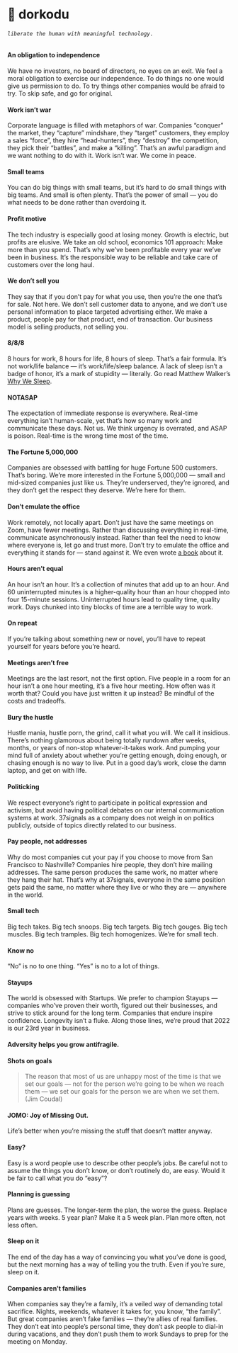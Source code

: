 # 🍃 dorkodu 

###### `liberate the human with meaningful technology.`

#### **An obligation to independence**

We have no investors, no board of directors, no eyes on an exit. We feel a moral obligation to exercise our independence. To do things no one would give us permission to do. To try things other companies would be afraid to try. To skip safe, and go for original.

#### **Work isn’t war**

Corporate language is filled with metaphors of war. Companies “conquer” the market, they “capture” mindshare, they “target” customers, they employ a sales “force”, they hire “head-hunters”, they “destroy” the competition, they pick their “battles”, and make a “killing”. That’s an awful paradigm and we want nothing to do with it. Work isn’t war. We come in peace.

#### **Small teams**

You can do big things with small teams, but it’s hard to do small things with big teams. And small is often plenty. That’s the power of small — you do what needs to be done rather than overdoing it.

#### **Profit motive**

The tech industry is especially good at losing money. Growth is electric, but profits are elusive. We take an old school, economics 101 approach: Make more than you spend. That’s why we’ve been profitable every year we’ve been in business. It’s the responsible way to be reliable and take care of customers over the long haul.

#### **We don’t sell you**

They say that if you don’t pay for what you use, then you’re the one that’s for sale. Not here. We don’t sell customer data to anyone, and we don’t use personal information to place targeted advertising either. We make a product, people pay for that product, end of transaction. Our business model is selling products, not selling you.

#### 8/8/8

8 hours for work, 8 hours for life, 8 hours of sleep. That’s a fair formula. It’s not work/life balance — it’s work/life/sleep balance. A lack of sleep isn’t a badge of honor, it’s a mark of stupidity — literally. Go read Matthew Walker’s [Why We Sleep](https://bookshop.org/books/why-we-sleep-unlocking-the-power-of-sleep-and-dreams/9781501144325).

#### **NOTASAP**

The expectation of immediate response is everywhere. Real-time everything isn’t human-scale, yet that’s how so many work and communicate these days. Not us. We think urgency is overrated, and ASAP is poison. Real-time is the wrong time most of the time.

#### **The Fortune 5,000,000**

Companies are obsessed with battling for huge Fortune 500 customers. That’s boring. We’re more interested in the Fortune 5,000,000 — small and mid-sized companies just like us. They’re underserved, they’re ignored, and they don’t get the respect they deserve. We’re here for them.

#### **Don’t emulate the office**

Work remotely, not locally apart. Don’t just have the same meetings on Zoom, have fewer meetings. Rather than discussing everything in real-time, communicate asynchronously instead. Rather than feel the need to know where everyone is, let go and trust more. Don’t try to emulate the office and everything it stands for — stand against it. We even wrote [a book](https://bookshop.org/books/remote-office-not-required/9780804137508) about it.

#### **Hours aren’t equal**

An hour isn’t an hour. It’s a collection of minutes that add up to an hour. And 60 uninterrupted minutes is a higher-quality hour than an hour chopped into four 15-minute sessions. Uninterrupted hours lead to quality time, quality work. Days chunked into tiny blocks of time are a terrible way to work.

#### **On repeat**

If you’re talking about something new or novel, you’ll have to repeat yourself for years before you’re heard.

#### **Meetings aren’t free**

Meetings are the last resort, not the first option. Five people in a room for an hour isn’t a one hour meeting, it’s a five hour meeting. How often was it worth that? Could you have just written it up instead? Be mindful of the costs and tradeoffs.

#### **Bury the hustle**

Hustle mania, hustle porn, the grind, call it what you will. We call it insidious. There’s nothing glamorous about being totally rundown after weeks, months, or years of non-stop whatever-it-takes work. And pumping your mind full of anxiety about whether you’re getting enough, doing enough, or chasing enough is no way to live. Put in a good day’s work, close the damn laptop, and get on with life.

#### Politicking

We respect everyone’s right to participate in political expression and activism, but avoid having political debates on our internal communication systems at work. 37signals as a company does not weigh in on politics publicly, outside of topics directly related to our business.

#### **Pay people, not addresses**

Why do most companies cut your pay if you choose to move from San Francisco to Nashville? Companies hire people, they don’t hire mailing addresses. The same person produces the same work, no matter where they hang their hat. That’s why at 37signals, everyone in the same position gets paid the same, no matter where they live or who they are — anywhere in the world.

#### Small tech

Big tech takes. Big tech snoops. Big tech targets. Big tech gouges. Big tech muscles. Big tech tramples. Big tech homogenizes. We’re for small tech.

#### **Know no**

“No” is no to one thing. “Yes” is no to a lot of things.

#### **Stayups**

The world is obsessed with Startups. We prefer to champion Stayups — companies who’ve proven their worth, figured out their businesses, and strive to stick around for the long term. Companies that endure inspire confidence. Longevity isn’t a fluke. Along those lines, we’re proud that 2022 is our 23rd year in business.

#### Adversity helps you grow antifragile.

#### **Shots on goals**

> The reason that most of us are unhappy most of the time is that we set our goals — not for the person we’re going to be when we reach them — we set our goals for the person we are when we set them. (Jim Coudal)

#### **JOMO: Joy of Missing Out.**

Life’s better when you’re missing the stuff that doesn’t matter anyway.



#### Easy?

Easy is a word people use to describe other people’s jobs. Be careful not to assume the things you don’t know, or don’t routinely do, are easy. Would it be fair to call what you do “easy”?

#### **Planning is guessing**

Plans are guesses. The longer-term the plan, the worse the guess. Replace years with weeks. 5 year plan? Make it a 5 week plan. Plan more often, not less often.

#### **Sleep on it**

The end of the day has a way of convincing you what you’ve done is good, but the next morning has a way of telling you the truth. Even if you’re sure, sleep on it.



#### **Companies aren’t families**

When companies say they’re a family, it’s a veiled way of demanding total sacrifice. Nights, weekends, whatever it takes for, you know, “the family”. But great companies aren’t fake families — they’re allies of real families. They don’t eat into people’s personal time, they don’t ask people to dial-in during vacations, and they don’t push them to work Sundays to prep for the meeting on Monday.

